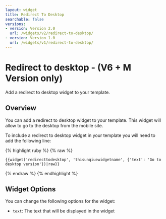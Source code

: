 ```yaml
---
layout: widget
title: Redirect To Desktop
searchable: false
versions:
- version: Version 2.0
  url: /widgets/v2/redirect-to-desktop/
- version: Version 1.0
  url: /widgets/v1/redirect-to-desktop/
---
```


# Redirect to desktop - (V6 + M Version only)

Add a redirect to desktop widget to your template.

## Overview

You can add a redirect to desktop widget to your template. This widget will allow to go to the desktop from the mobile site.

To include a redirect to desktop widget in your template you will need to add the following line:

{% highlight ruby %}
{% raw %}

	{{widget('redirecttodesktop', 'thisunqiuewidgetname', {'text': 'Go to desktop version'})|raw}}

{% endraw %}
{% endhighlight %}

## Widget Options

You can change the following options for the widget:

* ```text```: The text that will be displayed in the widget
